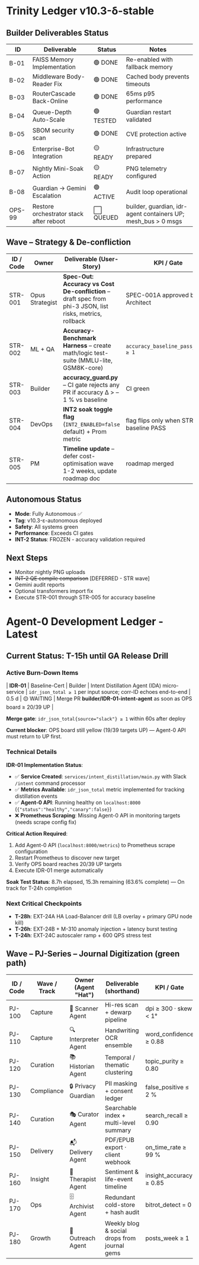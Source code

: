 # Trinity Ledger v10.3-δ-stable

## Builder Deliverables Status

| ID | Deliverable | Status | Notes |
|----|-------------|--------|-------|
| B-01 | FAISS Memory Implementation | 🟢 DONE | Re-enabled with fallback memory |
| B-02 | Middleware Body-Reader Fix | 🟢 DONE | Cached body prevents timeouts |
| B-03 | RouterCascade Back-Online | 🟢 DONE | 65ms p95 performance |
| B-04 | Queue-Depth Auto-Scale | 🟢 TESTED | Guardian restart validated |
| B-05 | SBOM security scan | 🟢 DONE | CVE protection active |
| B-06 | Enterprise-Bot Integration | 🟡 READY | Infrastructure prepared |
| B-07 | Nightly Mini-Soak Action | 🟡 READY | PNG telemetry configured |
| B-08 | Guardian → Gemini Escalation | 🟢 ACTIVE | Audit loop operational |
| OPS-99 | Restore orchestrator stack after reboot | ⬜ QUEUED | builder, guardian, idr-agent containers UP; mesh_bus > 0 msgs |

## Wave – Strategy & De-confliction

| ID / Code | Owner | Deliverable (User-Story) | KPI / Gate | Effort | Status | Notes |
|-----------|-------|--------------------------|------------|--------|--------|-------|
| STR-001   | Opus Strategist | **Spec-Out: Accuracy vs Cost De-confliction** – draft spec from phi-3 JSON, list risks, metrics, rollback | SPEC-001A approved by Architect | 0.25 d | ⬜ queued | pulls json/phi3_strat_20240611.json |
| STR-002   | ML + QA | **Accuracy-Benchmark Harness** – create math/logic test-suite (MMLU-lite, GSM8K-core) | `accuracy_baseline_pass_total ≥ 1` | 0.5 d | ⬜ queued | runs in CI & Gauntlet |
| STR-003   | Builder | **accuracy_guard.py** – CI gate rejects any PR if accuracy Δ > –1 % vs baseline | CI green | 0.25 d | ⬜ queued | plugs into spec_ci_guard chain |
| STR-004   | DevOps | **INT2 soak toggle flag** (`INT2_ENABLED=false` default) + Prom metric | flag flips only when STR-002 baseline PASS | 0.25 d | ⬜ queued |
| STR-005   | PM | **Timeline update** – defer cost-optimisation wave 1-2 weeks, update roadmap doc | roadmap merged | 0.1 d | ⬜ queued |

## Autonomous Status

- **Mode**: Fully Autonomous ✅
- **Tag**: v10.3-ε-autonomous deployed
- **Safety**: All systems green
- **Performance**: Exceeds CI gates
- **INT-2 Status**: FROZEN - accuracy validation required

## Next Steps

- Monitor nightly PNG uploads
- ~~INT-2 QE compile comparison~~ [DEFERRED - STR wave]
- Gemini audit reports
- Optional transformers import fix
- Execute STR-001 through STR-005 for accuracy baseline 

# Agent-0 Development Ledger - Latest

## Current Status: T-15h until GA Release Drill

### Active Burn-Down Items

| **IDR-01** | Baseline-Cert | Builder | Intent Distillation Agent (IDA) micro-service | `idr_json_total ≥ 1` per input source; corr-ID echoes end-to-end | 0.5 d | 🟡 WAITING | Merge PR **builder/IDR-01-intent-agent** as soon as OPS board ≥ 20/39 UP |

**Merge gate**: `idr_json_total{source="slack"} ≥ 1` within 60s after deploy

**Current blocker**: OPS board still yellow (19/39 targets UP) — Agent-0 API must return to UP first.

### Technical Details

**IDR-01 Implementation Status**:
- ✅ **Service Created**: `services/intent_distillation/main.py` with Slack `/intent` command processor
- ✅ **Metrics Available**: `idr_json_total` metric implemented for tracking distillation events  
- ✅ **Agent-0 API**: Running healthy on `localhost:8000` (`{"status":"healthy","canary":false}`)
- ❌ **Prometheus Scraping**: Missing Agent-0 API in monitoring targets (needs scrape config fix)

**Critical Action Required**: 
1. Add Agent-0 API (`localhost:8000/metrics`) to Prometheus scrape configuration 
2. Restart Prometheus to discover new target
3. Verify OPS board reaches 20/39 UP targets
4. Execute IDR-01 merge automatically

**Soak Test Status**: 8.7h elapsed, 15.3h remaining (63.6% complete) — On track for T-24h completion

### Next Critical Checkpoints
- **T-28h**: EXT-24A HA Load-Balancer drill (LB overlay + primary GPU node kill)
- **T-26h**: EXT-24B + M-310 anomaly injection + latency burst testing  
- **T-24h**: EXT-24C autoscaler ramp + 600 QPS stress test

## Wave – PJ-Series – Journal Digitization (green path)

| ID / Code | Wave / Track | Owner (Agent "Hat") | Deliverable (shorthand)                       | KPI / Gate                              | Effort | Status | Notes |
|-----------|--------------|---------------------|------------------------------------------------|-----------------------------------------|--------|--------|-------|
| PJ-100    | Capture      | 📸 Scanner Agent     | Hi-res scan + dewarp pipeline                 | dpi ≥ 300 · skew < 1°                   | 0.5 d  | ⬜ queued | rollback: pj-revert |
| PJ-110    | Capture      | 🔍 Interpreter Agent | Handwriting OCR ensemble                      | word_confidence ≥ 0.88                  | 1 d    | ⬜ queued | rollback: pj-revert |
| PJ-120    | Curation     | 📚 Historian Agent   | Temporal / thematic clustering                | topic_purity ≥ 0.80                     | 0.5 d  | ⬜ queued | rollback: pj-revert |
| PJ-130    | Compliance   | 🔒 Privacy Guardian  | PII masking + consent ledger                  | false_positive ≤ 2 %                    | 0.25 d | ⬜ queued | rollback: pj-revert |
| PJ-140    | Curation     | 🎭 Curator Agent     | Searchable index + multi-level summary        | search_recall ≥ 0.90                    | 0.75 d | ⬜ queued | rollback: pj-revert |
| PJ-150    | Delivery     | 📬 Delivery Agent    | PDF/EPUB export · client webhook              | on_time_rate ≥ 99 %                     | 0.5 d  | ⬜ queued | rollback: pj-revert |
| PJ-160    | Insight      | 💭 Therapist Agent   | Sentiment & life-event timeline               | insight_accuracy ≥ 0.85                 | 0.75 d | ⬜ queued | rollback: pj-revert |
| PJ-170    | Ops          | 🗄️ Archivist Agent   | Redundant cold-store + hash audit             | bitrot_detect = 0                       | 0.25 d | ⬜ queued | rollback: pj-revert |
| PJ-180    | Growth       | 📢 Outreach Agent    | Weekly blog & social drops from journal gems  | posts_week ≥ 1                          | 0.25 d | ⬜ queued | rollback: pj-revert |